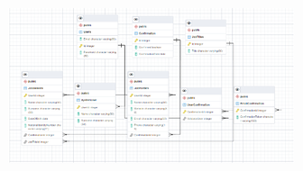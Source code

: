 ![ERD](https://github.com/blacqvve/java-bootcamp-assignments/blob/main/src/DaySixAssignment/AssignmentOne/hrmserd.png?raw=true)
